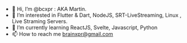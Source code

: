- 👋 Hi, I’m @bcxpr : AKA Martin.
- 👀 I’m interested in Flutter & Dart, NodeJS, SRT-LiveStreaming, Linux , Live Straming Servers.
- 🌱 I’m currently learning ReactJS, Svelte, Javascript, Python
- 📫 How to reach me brainxpr@gmail.com

<!---
bcxpr/bcxpr is a ✨ special ✨ repository because its `README.md` (this file) appears on your GitHub profile.
You can click the Preview link to take a look at your changes.
--->
